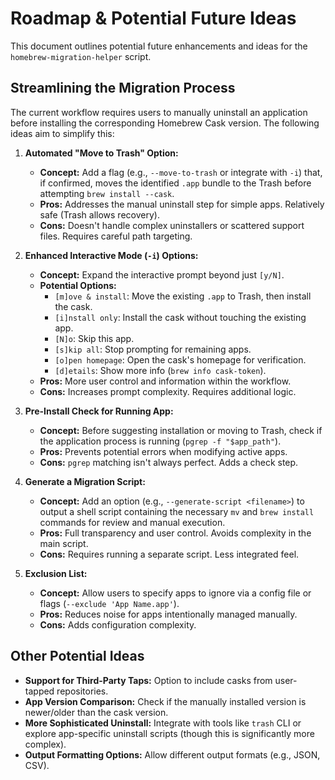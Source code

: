 # Roadmap & Potential Future Ideas

This document outlines potential future enhancements and ideas for the `homebrew-migration-helper` script.

## Streamlining the Migration Process

The current workflow requires users to manually uninstall an application before installing the corresponding Homebrew Cask version. The following ideas aim to simplify this:

1.  **Automated "Move to Trash" Option:**
    *   **Concept:** Add a flag (e.g., `--move-to-trash` or integrate with `-i`) that, if confirmed, moves the identified `.app` bundle to the Trash before attempting `brew install --cask`.
    *   **Pros:** Addresses the manual uninstall step for simple apps. Relatively safe (Trash allows recovery).
    *   **Cons:** Doesn't handle complex uninstallers or scattered support files. Requires careful path targeting.

2.  **Enhanced Interactive Mode (`-i`) Options:**
    *   **Concept:** Expand the interactive prompt beyond just `[y/N]`.
    *   **Potential Options:**
        *   `[m]ove & install`: Move the existing `.app` to Trash, then install the cask.
        *   `[i]nstall only`: Install the cask without touching the existing app.
        *   `[N]o`: Skip this app.
        *   `[s]kip all`: Stop prompting for remaining apps.
        *   `[o]pen homepage`: Open the cask's homepage for verification.
        *   `[d]etails`: Show more info (`brew info cask-token`).
    *   **Pros:** More user control and information within the workflow.
    *   **Cons:** Increases prompt complexity. Requires additional logic.

3.  **Pre-Install Check for Running App:**
    *   **Concept:** Before suggesting installation or moving to Trash, check if the application process is running (`pgrep -f "$app_path"`).
    *   **Pros:** Prevents potential errors when modifying active apps.
    *   **Cons:** `pgrep` matching isn't always perfect. Adds a check step.

4.  **Generate a Migration Script:**
    *   **Concept:** Add an option (e.g., `--generate-script <filename>`) to output a shell script containing the necessary `mv` and `brew install` commands for review and manual execution.
    *   **Pros:** Full transparency and user control. Avoids complexity in the main script.
    *   **Cons:** Requires running a separate script. Less integrated feel.

5.  **Exclusion List:**
    *   **Concept:** Allow users to specify apps to ignore via a config file or flags (`--exclude 'App Name.app'`).
    *   **Pros:** Reduces noise for apps intentionally managed manually.
    *   **Cons:** Adds configuration complexity.

## Other Potential Ideas

*   **Support for Third-Party Taps:** Option to include casks from user-tapped repositories.
*   **App Version Comparison:** Check if the manually installed version is newer/older than the cask version.
*   **More Sophisticated Uninstall:** Integrate with tools like `trash` CLI or explore app-specific uninstall scripts (though this is significantly more complex).
*   **Output Formatting Options:** Allow different output formats (e.g., JSON, CSV).